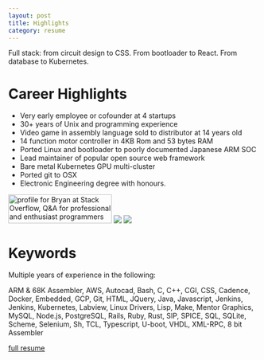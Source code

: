 ```yaml
---
layout: post
title: Highlights
category: resume
---
```

Full stack: from circuit design to CSS.  From bootloader to React.  From database to Kubernetes.

# Career Highlights

- Very early employee or cofounder at 4 startups
- 30+ years of Unix and programming experience
- Video game in assembly language sold to distributor at 14 years old
- 14 function motor controller in 4KB Rom and 53 bytes RAM
- Ported Linux and bootloader to poorly documented Japanese ARM SOC
- Lead maintainer of popular open source web framework
- Bare metal Kubernetes GPU multi-cluster
- Ported git to OSX
- Electronic Engineering degree with honours.

<a href="https://stackoverflow.com/help/badges/17/necromancer?userid=91365"><img src="https://stackoverflow.com/users/flair/91365.png" width="208" height="58" alt="profile for Bryan at Stack Overflow, Q&amp;A for professional and enthusiast programmers" title="profile for Bryan at Stack Overflow, Q&amp;A for professional and enthusiast programmers"></a> <a href="https://github.com/bryanlarsen"><img src="https://img.shields.io/badge/-Bryan_Larsen-grey?logo=github" /></a> <a href="https://www.linkedin.com/in/bryanlarsen/"><img src="https://img.shields.io/badge/Bryan_Larsen-0077B5?style=for-the-badge&logo=linkedin&logoColor=white"/></a>

# Keywords

Multiple years of experience in the following:

ARM & 68K Assembler, AWS, Autocad, Bash, C, C++, CGI, CSS, Cadence, Docker, Embedded, GCP, Git, HTML, JQuery, Java, Javascript, Jenkins, Jenkins, Kubernetes, Labview, Linux Drivers, Lisp, Make, Mentor Graphics, MySQL, Node.js, PostgreSQL, Rails, Ruby, Rust, SIP, SPICE, SQL, SQLite, Scheme, Selenium, Sh, TCL, Typescript, U-boot, VHDL, XML-RPC, 8 bit Assembler

[full resume](kitchen-sink-resume.html)
